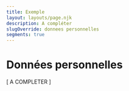 ```yaml
---
title: Exemple
layout: layouts/page.njk
description: A compléter
slugOverride: donnees personnelles
segments: true
---
```

# Données personnelles

[ A COMPLETER ]